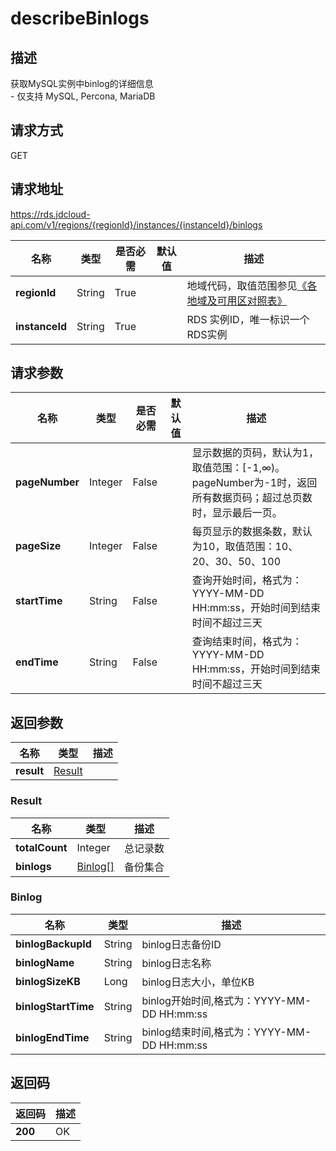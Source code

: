 # describeBinlogs


## 描述
获取MySQL实例中binlog的详细信息<br>- 仅支持 MySQL, Percona, MariaDB

## 请求方式
GET

## 请求地址
https://rds.jdcloud-api.com/v1/regions/{regionId}/instances/{instanceId}/binlogs

|名称|类型|是否必需|默认值|描述|
|---|---|---|---|---|
|**regionId**|String|True| |地域代码，取值范围参见[《各地域及可用区对照表》](../Enum-Definitions/Regions-AZ.md)|
|**instanceId**|String|True| |RDS 实例ID，唯一标识一个RDS实例|

## 请求参数
|名称|类型|是否必需|默认值|描述|
|---|---|---|---|---|
|**pageNumber**|Integer|False| |显示数据的页码，默认为1，取值范围：[-1,∞)。pageNumber为-1时，返回所有数据页码；超过总页数时，显示最后一页。|
|**pageSize**|Integer|False| |每页显示的数据条数，默认为10，取值范围：10、20、30、50、100|
|**startTime**|String|False| |查询开始时间，格式为：YYYY-MM-DD HH:mm:ss，开始时间到结束时间不超过三天|
|**endTime**|String|False| |查询结束时间，格式为：YYYY-MM-DD HH:mm:ss，开始时间到结束时间不超过三天|


## 返回参数
|名称|类型|描述|
|---|---|---|
|**result**|[Result](describeBinlogs#Result)| |

### <a name="Result">Result</a>
|名称|类型|描述|
|---|---|---|
|**totalCount**|Integer|总记录数|
|**binlogs**|[Binlog[]](describeBinlogs#Binlog)|备份集合|
### <a name="Binlog">Binlog</a>
|名称|类型|描述|
|---|---|---|
|**binlogBackupId**|String|binlog日志备份ID|
|**binlogName**|String|binlog日志名称|
|**binlogSizeKB**|Long|binlog日志大小，单位KB|
|**binlogStartTime**|String|binlog开始时间,格式为：YYYY-MM-DD HH:mm:ss|
|**binlogEndTime**|String|binlog结束时间,格式为：YYYY-MM-DD HH:mm:ss|

## 返回码
|返回码|描述|
|---|---|
|**200**|OK|
